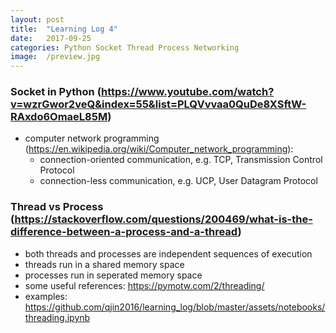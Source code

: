 ```yaml
---
layout: post
title:  "Learning Log 4"
date:   2017-09-25 
categories: Python Socket Thread Process Networking
image:  /preview.jpg
---
```


### Socket in Python (https://www.youtube.com/watch?v=wzrGwor2veQ&index=55&list=PLQVvvaa0QuDe8XSftW-RAxdo6OmaeL85M)

- computer network programming (https://en.wikipedia.org/wiki/Computer_network_programming):
  - connection-oriented communication, e.g. TCP, Transmission Control Protocol
  - connection-less communication, e.g. UCP, User Datagram Protocol
  
### Thread vs Process (https://stackoverflow.com/questions/200469/what-is-the-difference-between-a-process-and-a-thread)

- both threads and processes are independent sequences of execution
- threads run in a shared memory space
- processes run in seperated memory space
- some useful references: https://pymotw.com/2/threading/
- examples: https://github.com/qjin2016/learning_log/blob/master/assets/notebooks/threading.ipynb
